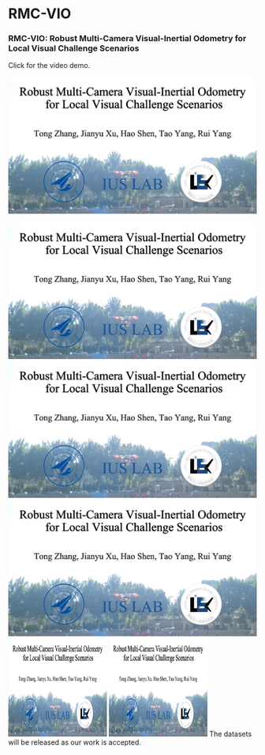 # RMC-VIO

### RMC-VIO: Robust Multi-Camera Visual-Inertial Odometry for Local Visual Challenge Scenarios

Click for the video demo.

[![Video Demo](./img/out.jpg)](https://youtu.be/fVwBnhHjAYs)



![data](./img/out.jpg) ![data](./img/out.jpg) ![data](./img/out.jpg)
<img src="./img/out.jpg" width="200" height="200" /> <img src="./img/out.jpg" width="200" height="200" />
The datasets  will be released as our work is accepted.
